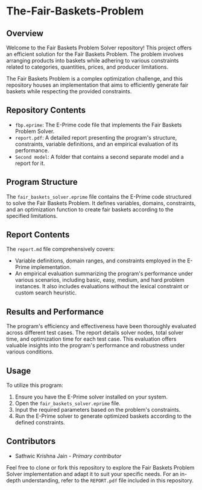 # The-Fair-Baskets-Problem

## Overview
Welcome to the Fair Baskets Problem Solver repository! This project offers an efficient solution for the Fair Baskets Problem. The problem involves arranging products into baskets while adhering to various constraints related to categories, quantities, prices, and producer limitations.

The Fair Baskets Problem is a complex optimization challenge, and this repository houses an implementation that aims to efficiently generate fair baskets while respecting the provided constraints.

## Repository Contents
- `fbp.eprime`: The E-Prime code file that implements the Fair Baskets Problem Solver.
- `report.pdf`: A detailed report presenting the program's structure, constraints, variable definitions, and an empirical evaluation of its performance.
- `Second model`: A folder that contains a second separate model and a report for it.

## Program Structure
The `fair_baskets_solver.eprime` file contains the E-Prime code structured to solve the Fair Baskets Problem. It defines variables, domains, constraints, and an optimization function to create fair baskets according to the specified limitations.

## Report Contents
The `report.md` file comprehensively covers:
- Variable definitions, domain ranges, and constraints employed in the E-Prime implementation.
- An empirical evaluation summarizing the program's performance under various scenarios, including basic, easy, medium, and hard problem instances. It also includes evaluations without the lexical constraint or custom search heuristic.

## Results and Performance
The program's efficiency and effectiveness have been thoroughly evaluated across different test cases. The report details solver nodes, total solver time, and optimization time for each test case. This evaluation offers valuable insights into the program's performance and robustness under various conditions.

## Usage
To utilize this program:
1. Ensure you have the E-Prime solver installed on your system.
2. Open the `fair_baskets_solver.eprime` file.
3. Input the required parameters based on the problem's constraints.
4. Run the E-Prime solver to generate optimized baskets according to the defined constraints.

## Contributors
- Sathwic Krishna Jain - *Primary contributor*

Feel free to clone or fork this repository to explore the Fair Baskets Problem Solver implementation and adapt it to suit your specific needs. For an in-depth understanding, refer to the `REPORT.pdf` file included in this repository.
